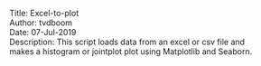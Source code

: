Title: Excel-to-plot  
Author: tvdboom  
Date: 07-Jul-2019  
Description: This script loads data from an excel or csv file and  
             makes a histogram or jointplot plot using Matplotlib and Seaborn.
